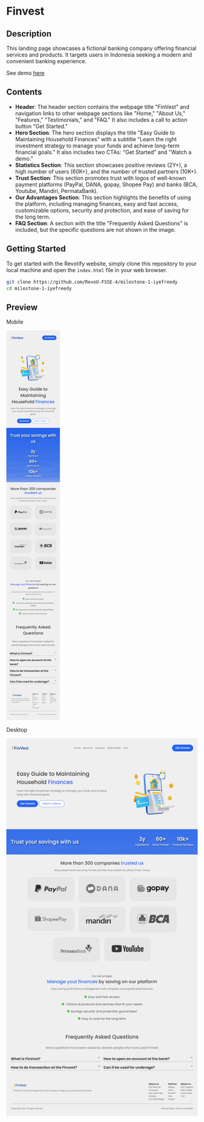 # Finvest

## Description

This landing page showcases a fictional banking company offering financial services and products. It targets users in Indonesia seeking a modern and convenient banking experience.

See demo [here](https://finvest-id.netlify.app/)

## Contents

-   **Header**: The header section contains the webpage title "FinVest" and navigation links to other webpage sections like "Home," "About Us," "Features," "Testimonials," and "FAQ." It also includes a call to action button "Get Started."
-   **Hero Section**: The hero section displays the title "Easy Guide to Maintaining Household Finances" with a subtitle "Learn the right investment strategy to manage your funds and achieve long-term financial goals." It also includes two CTAs: "Get Started" and "Watch a demo."
-   **Statistics Section**: This section showcases positive reviews (2Y+), a high number of users (60K+), and the number of trusted partners (10K+).
-   **Trust Section**: This section promotes trust with logos of well-known payment platforms (PayPal, DANA, gopay, Shopee Pay) and banks (BCA, Youtube, Mandiri, PermataBank).
-   **Our Advantages Section**: This section highlights the benefits of using the platform, including managing finances, easy and fast access, customizable options, security and protection, and ease of saving for the long term.
-   **FAQ Section**: A section with the title "Frequently Asked Questions" is included, but the specific questions are not shown in the image.

## Getting Started

To get started with the Revotify website, simply clone this repository to your local machine and open the `index.html` file in your web browser.

```bash
git clone https://github.com/RevoU-FSSE-4/milestone-1-iyefreedy
cd milestone-1-iyefreedy
```

## Preview

Mobile

![InspireArtHub Website Preview](screenshots/mobile.png)

Desktop

![InspireArtHub Website Preview](screenshots/desktop.png)
